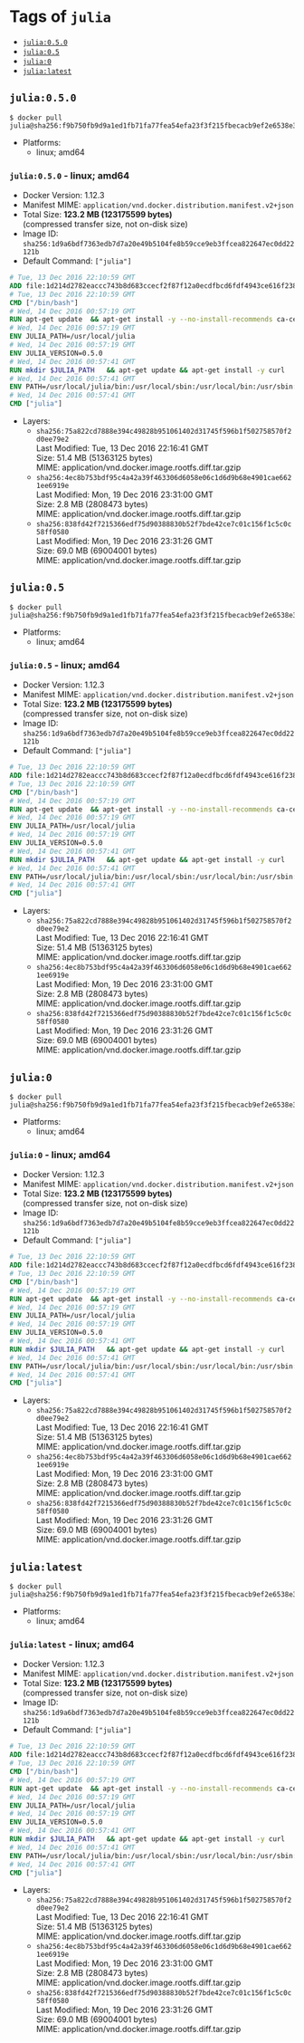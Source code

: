 <!-- THIS FILE IS GENERATED VIA './update-remote.sh' -->

# Tags of `julia`

-	[`julia:0.5.0`](#julia050)
-	[`julia:0.5`](#julia05)
-	[`julia:0`](#julia0)
-	[`julia:latest`](#julialatest)

## `julia:0.5.0`

```console
$ docker pull julia@sha256:f9b750fb9d9a1ed1fb71fa77fea54efa23f3f215fbecacb9ef2e6538e3670045
```

-	Platforms:
	-	linux; amd64

### `julia:0.5.0` - linux; amd64

-	Docker Version: 1.12.3
-	Manifest MIME: `application/vnd.docker.distribution.manifest.v2+json`
-	Total Size: **123.2 MB (123175599 bytes)**  
	(compressed transfer size, not on-disk size)
-	Image ID: `sha256:1d9a6bdf7363edb7d7a20e49b5104fe8b59cce9eb3ffcea822647ec0dd22121b`
-	Default Command: `["julia"]`

```dockerfile
# Tue, 13 Dec 2016 22:10:59 GMT
ADD file:1d214d2782eaccc743b8d683ccecf2f87f12a0ecdfbcd6fdf4943ce616f23870 in / 
# Tue, 13 Dec 2016 22:10:59 GMT
CMD ["/bin/bash"]
# Wed, 14 Dec 2016 00:57:19 GMT
RUN apt-get update 	&& apt-get install -y --no-install-recommends ca-certificates 	&& rm -rf /var/lib/apt/lists/*
# Wed, 14 Dec 2016 00:57:19 GMT
ENV JULIA_PATH=/usr/local/julia
# Wed, 14 Dec 2016 00:57:19 GMT
ENV JULIA_VERSION=0.5.0
# Wed, 14 Dec 2016 00:57:41 GMT
RUN mkdir $JULIA_PATH 	&& apt-get update && apt-get install -y curl 	&& curl -sSL "https://julialang.s3.amazonaws.com/bin/linux/x64/${JULIA_VERSION%[.-]*}/julia-${JULIA_VERSION}-linux-x86_64.tar.gz" -o julia.tar.gz 	&& curl -sSL "https://julialang.s3.amazonaws.com/bin/linux/x64/${JULIA_VERSION%[.-]*}/julia-${JULIA_VERSION}-linux-x86_64.tar.gz.asc" -o julia.tar.gz.asc 	&& export GNUPGHOME="$(mktemp -d)" 	&& gpg --keyserver ha.pool.sks-keyservers.net --recv-keys 3673DF529D9049477F76B37566E3C7DC03D6E495 	&& gpg --batch --verify julia.tar.gz.asc julia.tar.gz 	&& rm -r "$GNUPGHOME" julia.tar.gz.asc 	&& tar -xzf julia.tar.gz -C $JULIA_PATH --strip-components 1 	&& rm -rf /var/lib/apt/lists/* julia.tar.gz*
# Wed, 14 Dec 2016 00:57:41 GMT
ENV PATH=/usr/local/julia/bin:/usr/local/sbin:/usr/local/bin:/usr/sbin:/usr/bin:/sbin:/bin
# Wed, 14 Dec 2016 00:57:41 GMT
CMD ["julia"]
```

-	Layers:
	-	`sha256:75a822cd7888e394c49828b951061402d31745f596b1f502758570f2d0ee79e2`  
		Last Modified: Tue, 13 Dec 2016 22:16:41 GMT  
		Size: 51.4 MB (51363125 bytes)  
		MIME: application/vnd.docker.image.rootfs.diff.tar.gzip
	-	`sha256:4ec8b753bdf95c4a42a39f463306d6058e06c1d6d9b68e4901cae6621ee6919e`  
		Last Modified: Mon, 19 Dec 2016 23:31:00 GMT  
		Size: 2.8 MB (2808473 bytes)  
		MIME: application/vnd.docker.image.rootfs.diff.tar.gzip
	-	`sha256:838fd42f7215366edf75d90388830b52f7bde42ce7c01c156f1c5c0c58ff0580`  
		Last Modified: Mon, 19 Dec 2016 23:31:26 GMT  
		Size: 69.0 MB (69004001 bytes)  
		MIME: application/vnd.docker.image.rootfs.diff.tar.gzip

## `julia:0.5`

```console
$ docker pull julia@sha256:f9b750fb9d9a1ed1fb71fa77fea54efa23f3f215fbecacb9ef2e6538e3670045
```

-	Platforms:
	-	linux; amd64

### `julia:0.5` - linux; amd64

-	Docker Version: 1.12.3
-	Manifest MIME: `application/vnd.docker.distribution.manifest.v2+json`
-	Total Size: **123.2 MB (123175599 bytes)**  
	(compressed transfer size, not on-disk size)
-	Image ID: `sha256:1d9a6bdf7363edb7d7a20e49b5104fe8b59cce9eb3ffcea822647ec0dd22121b`
-	Default Command: `["julia"]`

```dockerfile
# Tue, 13 Dec 2016 22:10:59 GMT
ADD file:1d214d2782eaccc743b8d683ccecf2f87f12a0ecdfbcd6fdf4943ce616f23870 in / 
# Tue, 13 Dec 2016 22:10:59 GMT
CMD ["/bin/bash"]
# Wed, 14 Dec 2016 00:57:19 GMT
RUN apt-get update 	&& apt-get install -y --no-install-recommends ca-certificates 	&& rm -rf /var/lib/apt/lists/*
# Wed, 14 Dec 2016 00:57:19 GMT
ENV JULIA_PATH=/usr/local/julia
# Wed, 14 Dec 2016 00:57:19 GMT
ENV JULIA_VERSION=0.5.0
# Wed, 14 Dec 2016 00:57:41 GMT
RUN mkdir $JULIA_PATH 	&& apt-get update && apt-get install -y curl 	&& curl -sSL "https://julialang.s3.amazonaws.com/bin/linux/x64/${JULIA_VERSION%[.-]*}/julia-${JULIA_VERSION}-linux-x86_64.tar.gz" -o julia.tar.gz 	&& curl -sSL "https://julialang.s3.amazonaws.com/bin/linux/x64/${JULIA_VERSION%[.-]*}/julia-${JULIA_VERSION}-linux-x86_64.tar.gz.asc" -o julia.tar.gz.asc 	&& export GNUPGHOME="$(mktemp -d)" 	&& gpg --keyserver ha.pool.sks-keyservers.net --recv-keys 3673DF529D9049477F76B37566E3C7DC03D6E495 	&& gpg --batch --verify julia.tar.gz.asc julia.tar.gz 	&& rm -r "$GNUPGHOME" julia.tar.gz.asc 	&& tar -xzf julia.tar.gz -C $JULIA_PATH --strip-components 1 	&& rm -rf /var/lib/apt/lists/* julia.tar.gz*
# Wed, 14 Dec 2016 00:57:41 GMT
ENV PATH=/usr/local/julia/bin:/usr/local/sbin:/usr/local/bin:/usr/sbin:/usr/bin:/sbin:/bin
# Wed, 14 Dec 2016 00:57:41 GMT
CMD ["julia"]
```

-	Layers:
	-	`sha256:75a822cd7888e394c49828b951061402d31745f596b1f502758570f2d0ee79e2`  
		Last Modified: Tue, 13 Dec 2016 22:16:41 GMT  
		Size: 51.4 MB (51363125 bytes)  
		MIME: application/vnd.docker.image.rootfs.diff.tar.gzip
	-	`sha256:4ec8b753bdf95c4a42a39f463306d6058e06c1d6d9b68e4901cae6621ee6919e`  
		Last Modified: Mon, 19 Dec 2016 23:31:00 GMT  
		Size: 2.8 MB (2808473 bytes)  
		MIME: application/vnd.docker.image.rootfs.diff.tar.gzip
	-	`sha256:838fd42f7215366edf75d90388830b52f7bde42ce7c01c156f1c5c0c58ff0580`  
		Last Modified: Mon, 19 Dec 2016 23:31:26 GMT  
		Size: 69.0 MB (69004001 bytes)  
		MIME: application/vnd.docker.image.rootfs.diff.tar.gzip

## `julia:0`

```console
$ docker pull julia@sha256:f9b750fb9d9a1ed1fb71fa77fea54efa23f3f215fbecacb9ef2e6538e3670045
```

-	Platforms:
	-	linux; amd64

### `julia:0` - linux; amd64

-	Docker Version: 1.12.3
-	Manifest MIME: `application/vnd.docker.distribution.manifest.v2+json`
-	Total Size: **123.2 MB (123175599 bytes)**  
	(compressed transfer size, not on-disk size)
-	Image ID: `sha256:1d9a6bdf7363edb7d7a20e49b5104fe8b59cce9eb3ffcea822647ec0dd22121b`
-	Default Command: `["julia"]`

```dockerfile
# Tue, 13 Dec 2016 22:10:59 GMT
ADD file:1d214d2782eaccc743b8d683ccecf2f87f12a0ecdfbcd6fdf4943ce616f23870 in / 
# Tue, 13 Dec 2016 22:10:59 GMT
CMD ["/bin/bash"]
# Wed, 14 Dec 2016 00:57:19 GMT
RUN apt-get update 	&& apt-get install -y --no-install-recommends ca-certificates 	&& rm -rf /var/lib/apt/lists/*
# Wed, 14 Dec 2016 00:57:19 GMT
ENV JULIA_PATH=/usr/local/julia
# Wed, 14 Dec 2016 00:57:19 GMT
ENV JULIA_VERSION=0.5.0
# Wed, 14 Dec 2016 00:57:41 GMT
RUN mkdir $JULIA_PATH 	&& apt-get update && apt-get install -y curl 	&& curl -sSL "https://julialang.s3.amazonaws.com/bin/linux/x64/${JULIA_VERSION%[.-]*}/julia-${JULIA_VERSION}-linux-x86_64.tar.gz" -o julia.tar.gz 	&& curl -sSL "https://julialang.s3.amazonaws.com/bin/linux/x64/${JULIA_VERSION%[.-]*}/julia-${JULIA_VERSION}-linux-x86_64.tar.gz.asc" -o julia.tar.gz.asc 	&& export GNUPGHOME="$(mktemp -d)" 	&& gpg --keyserver ha.pool.sks-keyservers.net --recv-keys 3673DF529D9049477F76B37566E3C7DC03D6E495 	&& gpg --batch --verify julia.tar.gz.asc julia.tar.gz 	&& rm -r "$GNUPGHOME" julia.tar.gz.asc 	&& tar -xzf julia.tar.gz -C $JULIA_PATH --strip-components 1 	&& rm -rf /var/lib/apt/lists/* julia.tar.gz*
# Wed, 14 Dec 2016 00:57:41 GMT
ENV PATH=/usr/local/julia/bin:/usr/local/sbin:/usr/local/bin:/usr/sbin:/usr/bin:/sbin:/bin
# Wed, 14 Dec 2016 00:57:41 GMT
CMD ["julia"]
```

-	Layers:
	-	`sha256:75a822cd7888e394c49828b951061402d31745f596b1f502758570f2d0ee79e2`  
		Last Modified: Tue, 13 Dec 2016 22:16:41 GMT  
		Size: 51.4 MB (51363125 bytes)  
		MIME: application/vnd.docker.image.rootfs.diff.tar.gzip
	-	`sha256:4ec8b753bdf95c4a42a39f463306d6058e06c1d6d9b68e4901cae6621ee6919e`  
		Last Modified: Mon, 19 Dec 2016 23:31:00 GMT  
		Size: 2.8 MB (2808473 bytes)  
		MIME: application/vnd.docker.image.rootfs.diff.tar.gzip
	-	`sha256:838fd42f7215366edf75d90388830b52f7bde42ce7c01c156f1c5c0c58ff0580`  
		Last Modified: Mon, 19 Dec 2016 23:31:26 GMT  
		Size: 69.0 MB (69004001 bytes)  
		MIME: application/vnd.docker.image.rootfs.diff.tar.gzip

## `julia:latest`

```console
$ docker pull julia@sha256:f9b750fb9d9a1ed1fb71fa77fea54efa23f3f215fbecacb9ef2e6538e3670045
```

-	Platforms:
	-	linux; amd64

### `julia:latest` - linux; amd64

-	Docker Version: 1.12.3
-	Manifest MIME: `application/vnd.docker.distribution.manifest.v2+json`
-	Total Size: **123.2 MB (123175599 bytes)**  
	(compressed transfer size, not on-disk size)
-	Image ID: `sha256:1d9a6bdf7363edb7d7a20e49b5104fe8b59cce9eb3ffcea822647ec0dd22121b`
-	Default Command: `["julia"]`

```dockerfile
# Tue, 13 Dec 2016 22:10:59 GMT
ADD file:1d214d2782eaccc743b8d683ccecf2f87f12a0ecdfbcd6fdf4943ce616f23870 in / 
# Tue, 13 Dec 2016 22:10:59 GMT
CMD ["/bin/bash"]
# Wed, 14 Dec 2016 00:57:19 GMT
RUN apt-get update 	&& apt-get install -y --no-install-recommends ca-certificates 	&& rm -rf /var/lib/apt/lists/*
# Wed, 14 Dec 2016 00:57:19 GMT
ENV JULIA_PATH=/usr/local/julia
# Wed, 14 Dec 2016 00:57:19 GMT
ENV JULIA_VERSION=0.5.0
# Wed, 14 Dec 2016 00:57:41 GMT
RUN mkdir $JULIA_PATH 	&& apt-get update && apt-get install -y curl 	&& curl -sSL "https://julialang.s3.amazonaws.com/bin/linux/x64/${JULIA_VERSION%[.-]*}/julia-${JULIA_VERSION}-linux-x86_64.tar.gz" -o julia.tar.gz 	&& curl -sSL "https://julialang.s3.amazonaws.com/bin/linux/x64/${JULIA_VERSION%[.-]*}/julia-${JULIA_VERSION}-linux-x86_64.tar.gz.asc" -o julia.tar.gz.asc 	&& export GNUPGHOME="$(mktemp -d)" 	&& gpg --keyserver ha.pool.sks-keyservers.net --recv-keys 3673DF529D9049477F76B37566E3C7DC03D6E495 	&& gpg --batch --verify julia.tar.gz.asc julia.tar.gz 	&& rm -r "$GNUPGHOME" julia.tar.gz.asc 	&& tar -xzf julia.tar.gz -C $JULIA_PATH --strip-components 1 	&& rm -rf /var/lib/apt/lists/* julia.tar.gz*
# Wed, 14 Dec 2016 00:57:41 GMT
ENV PATH=/usr/local/julia/bin:/usr/local/sbin:/usr/local/bin:/usr/sbin:/usr/bin:/sbin:/bin
# Wed, 14 Dec 2016 00:57:41 GMT
CMD ["julia"]
```

-	Layers:
	-	`sha256:75a822cd7888e394c49828b951061402d31745f596b1f502758570f2d0ee79e2`  
		Last Modified: Tue, 13 Dec 2016 22:16:41 GMT  
		Size: 51.4 MB (51363125 bytes)  
		MIME: application/vnd.docker.image.rootfs.diff.tar.gzip
	-	`sha256:4ec8b753bdf95c4a42a39f463306d6058e06c1d6d9b68e4901cae6621ee6919e`  
		Last Modified: Mon, 19 Dec 2016 23:31:00 GMT  
		Size: 2.8 MB (2808473 bytes)  
		MIME: application/vnd.docker.image.rootfs.diff.tar.gzip
	-	`sha256:838fd42f7215366edf75d90388830b52f7bde42ce7c01c156f1c5c0c58ff0580`  
		Last Modified: Mon, 19 Dec 2016 23:31:26 GMT  
		Size: 69.0 MB (69004001 bytes)  
		MIME: application/vnd.docker.image.rootfs.diff.tar.gzip
